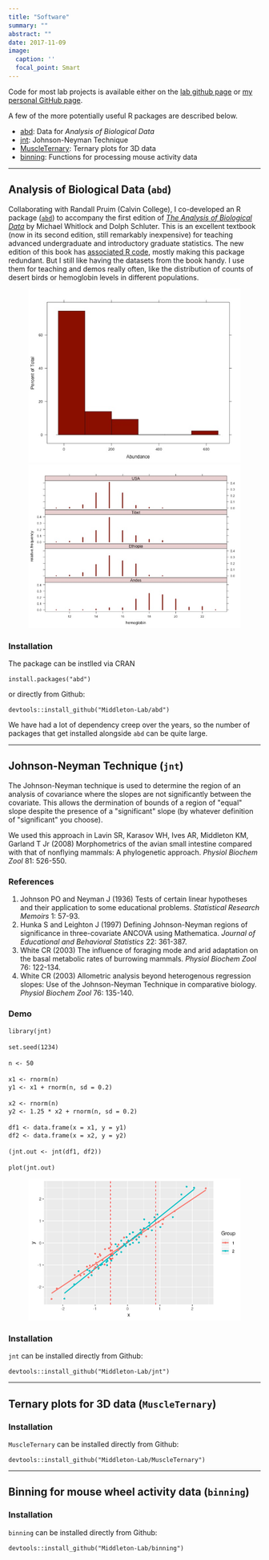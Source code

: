 ```yaml
---
title: "Software"
summary: ""
abstract: ""
date: 2017-11-09
image:
  caption: ''
  focal_point: Smart
---
```


Code for most lab projects is available either on the [lab github page](https://github.com/Middleton-Lab) or [my personal GitHub page](https://github.com/kmiddleton).

A few of the more potentially useful R packages are described below.

- [abd](#analysis-of-biological-data-abd): Data for *Analysis of Biological Data*
- [jnt](#johnsonneyman-technique-jnt): Johnson-Neyman Technique
- [MuscleTernary](#ternary-plots-for-3d-data-muscleternary): Ternary plots for 3D data
- [binning](binning-for-mouse-wheel-activity-data-binning): Functions for processing mouse activity data

<hr />

## Analysis of Biological Data (`abd`)

Collaborating with Randall Pruim (Calvin College), I co-developed an R package ([`abd`](https://github.com/Middleton-Lab/abd)) to accompany the first edition of [*The Analysis of Biological Data*](https://www.macmillanlearning.com/college/us/product/Analysis-of-Biological-Data/p/1936221489) by Michael Whitlock and Dolph Schluter. This is an excellent textbook (now in its second edition, still remarkably inexpensive) for teaching advanced undergraduate and introductory graduate statistics. The new edition of this book has [associated R code](https://whitlockschluter.zoology.ubc.ca/), mostly making this package redundant. But I still like having the datasets from the book handy. I use them for teaching and demos really often, like the distribution of counts of desert birds or hemoglobin levels in different populations.

<figure>
<img src="desertbirds.jpg"/>
<img src="hemoglobin.jpg"/>
</figure>

### Installation

The package can be instlled via CRAN

```{r}
install.packages("abd")
```

or directly from Github:

```{r}
devtools::install_github("Middleton-Lab/abd")
```

We have had a lot of dependency creep over the years, so the number of packages that get installed alongside `abd` can be quite large.

<hr />

## Johnson-Neyman Technique (`jnt`)

The Johnson-Neyman technique is used to determine the region of an analysis of covariance where the slopes are not significantly between the covariate. This allows the dermination of bounds of a region of "equal" slope despite the presence of a "significant" slope (by whatever definition of "significant" you choose).

We used this approach in Lavin SR, Karasov WH, Ives AR, Middleton KM, Garland T Jr (2008) Morphometrics of the avian small intestine compared with that of nonflying mammals: A phylogenetic approach. *Physiol Biochem Zool* 81: 526-550.

### References

1. Johnson PO and Neyman J (1936) Tests of certain linear hypotheses and their application to some educational problems. *Statistical Research Memoirs* 1: 57-93.
2. Hunka S and Leighton J (1997) Defining Johnson-Neyman regions of significance in three-covariate ANCOVA using Mathematica. *Journal of Educational and Behavioral Statistics* 22: 361-387.
3. White CR (2003) The influence of foraging mode and arid adaptation on the basal metabolic rates of burrowing mammals. *Physiol Biochem Zool* 76: 122-134.
4. White CR (2003) Allometric analysis beyond heterogenous regression slopes: Use of the Johnson-Neyman Technique in comparative biology. *Physiol Biochem Zool* 76: 135-140.

### Demo

```{r}
library(jnt)

set.seed(1234)

n <- 50

x1 <- rnorm(n)
y1 <- x1 + rnorm(n, sd = 0.2)

x2 <- rnorm(n)
y2 <- 1.25 * x2 + rnorm(n, sd = 0.2)

df1 <- data.frame(x = x1, y = y1)
df2 <- data.frame(x = x2, y = y2)

(jnt.out <- jnt(df1, df2))

plot(jnt.out)
```

<figure>
<img src="jnt-plot.png"/>
</figure>

### Installation

`jnt` can be installed directly from Github:

```{r}
devtools::install_github("Middleton-Lab/jnt")
```
<hr />

## Ternary plots for 3D data (`MuscleTernary`)

### Installation

`MuscleTernary` can be installed directly from Github:

```{r}
devtools::install_github("Middleton-Lab/MuscleTernary")
```

<hr />

## Binning for mouse wheel activity data (`binning`)

### Installation

`binning` can be installed directly from Github:

```{r}
devtools::install_github("Middleton-Lab/binning")
```
